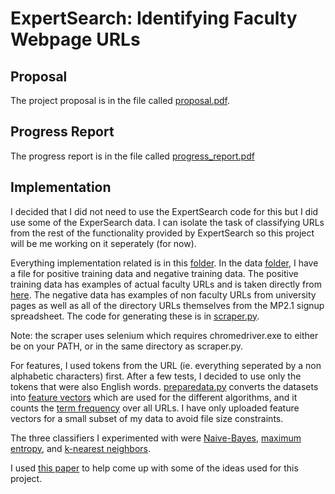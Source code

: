 # ExpertSearch: Identifying Faculty Webpage URLs

## Proposal
The project proposal is in the file called [proposal.pdf](./proposal.pdf).

## Progress Report
The progress report is in the file called [progress_report.pdf](./progress_report.pdf)

## Implementation
I decided that I did not need to use the ExpertSearch code for this but I did use some of the ExperSearch data. I can isolate the task of classifying URLs from the rest of the functionality provided by ExpertSearch so this project will be me working on it seperately (for now).

Everything implementation related is in this [folder](./code). In the data [folder](./code/data), I have a file for positive training data and negative training data. The positive training data has examples of actual faculty URLs and is taken directly from [here](https://github.com/CS410Fall2020/ExpertSearch/blob/master/data/urls). The negative data has examples of non faculty URLs from university pages as well as all of the directory URLs themselves from the MP2.1 signup spreadsheet. The code for generating these is in [scraper.py](./code/scraper.py).

Note: the scraper uses selenium which requires chromedriver.exe to either be on your PATH, or in the same directory as scraper.py. 

For features, I used tokens from the URL (ie. everything seperated by a non alphabetic characters) first. After a few tests, I decided to use only the tokens that were also English words. [preparedata.py](./code/preparedata.py) converts the datasets into [feature vectors](./code/data/feature_vectors) which are used for the different algorithms, and it counts the [term frequency](./code/data/term_frequency) over all URLs. I have only uploaded feature vectors for a small subset of my data to avoid file size constraints.

The three classifiers I experimented with were [Naive-Bayes](./code/naivebayes.py), [maximum entropy](./code/maxentropy.py), and [k-nearest neighbors](./code/knn.py). 

I used [this paper](https://ingmarweber.de/wp-content/uploads/2013/07/A-Comprehensive-Study-of-Features-and-Algorithms-for-URL-Based-Topic-Classification.pdf) to help come up with some of the ideas used for this project.
